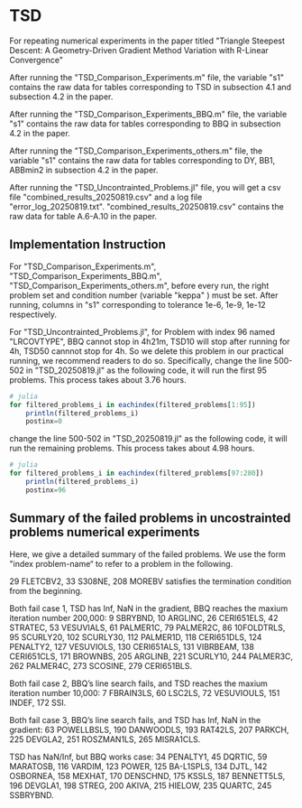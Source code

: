 # TSD
For repeating numerical experiments in the paper titled  "Triangle Steepest Descent: A Geometry-Driven Gradient Method Variation with R-Linear Convergence"

After running the "TSD_Comparison_Experiments.m" file, the variable "s1" contains the raw data for tables corresponding to TSD in subsection 4.1 and subsection 4.2 in the paper.

After running the "TSD_Comparison_Experiments_BBQ.m" file, the variable "s1" contains the raw data for tables corresponding to BBQ in subsection 4.2 in the paper.

After running the "TSD_Comparison_Experiments_others.m" file, the variable "s1" contains the raw data for tables corresponding to DY, BB1, ABBmin2 in subsection 4.2 in the paper.

After running the "TSD_Uncontrainted_Problems.jl" file, you will get a csv file "combined_results_20250819.csv" and a log file "error_log_20250819.txt". "combined_results_20250819.csv" contains the raw data for table A.6-A.10 in the paper.

## Implementation Instruction 
For "TSD_Comparison_Experiments.m", "TSD_Comparison_Experiments_BBQ.m", "TSD_Comparison_Experiments_others.m", before every run, the right problem set and condition number (variable "keppa" ) must be set. After running, columns in "s1" corresponding to tolerance 1e-6, 1e-9, 1e-12 respectively. 

For "TSD_Uncontrainted_Problems.jl", for Problem with index 96 named "LRCOVTYPE", BBQ cannot stop in 4h21m, TSD10 will stop after running for 4h, TSD50 cannnot stop for 4h. So we delete this problem in our practical running, we recommend readers to do so. Specifically, change the line 500-502 in "TSD_20250819.jl" as the following code, it will run the first 95 problems. This process takes about 3.76 hours.
``` julia
# julia
for filtered_problems_i in eachindex(filtered_problems[1:95])
    println(filtered_problems_i)
    postinx=0
```
change the line 500-502 in "TSD_20250819.jl" as the following code, it will run the remaining problems. This process takes about 4.98 hours.
``` julia
# julia
for filtered_problems_i in eachindex(filtered_problems[97:280])
    println(filtered_problems_i)
    postinx=96
```
## Summary of the failed problems in uncostrainted problems numerical experiments
Here, we give a detailed summary of the failed problems. We use the form "index problem-name“ to refer to a problem in the following. 

29 FLETCBV2, 33 S308NE, 208 MOREBV satisfies the termination condition from the beginning.

Both fail case 1, TSD has Inf, NaN in the gradient, BBQ reaches the maxium iteration number 200,000: 9  SBRYBND, 10  ARGLINC, 26  CERI651ELS, 42  STRATEC, 53  VESUVIALS, 61  PALMER1C, 79  PALMER2C, 86  10FOLDTRLS, 95  SCURLY20, 102  SCURLY30, 112  PALMER1D, 118  CERI651DLS, 124  PENALTY2, 127  VESUVIOLS, 130  CERI651ALS, 131  VIBRBEAM, 138  CERI651CLS, 171  BROWNBS, 205  ARGLINB, 221  SCURLY10, 244  PALMER3C, 262  PALMER4C, 273  SCOSINE, 279  CERI651BLS.

Both fail case 2, BBQ’s line search fails, and TSD reaches the maxium iteration number 10,000: 7  FBRAIN3LS, 60  LSC2LS, 72  VESUVIOULS, 151  INDEF, 172  SSI.

Both fail case 3, BBQ’s line search fails, and TSD has Inf, NaN in the gradient: 63  POWELLBSLS, 190  DANWOODLS, 193  RAT42LS, 207  PARKCH, 225  DEVGLA2, 251  ROSZMAN1LS, 265  MISRA1CLS.

TSD has NaN/Inf, but BBQ works case: 34  PENALTY1, 45  DQRTIC, 59  MARATOSB, 116  VARDIM, 123  POWER, 125  BA-L1SPLS, 134  DJTL, 142  OSBORNEA, 158  MEXHAT, 170  DENSCHND, 175  KSSLS, 187  BENNETT5LS, 196  DEVGLA1, 198  STREG, 200  AKIVA, 215  HIELOW, 235  QUARTC, 245  SSBRYBND.

